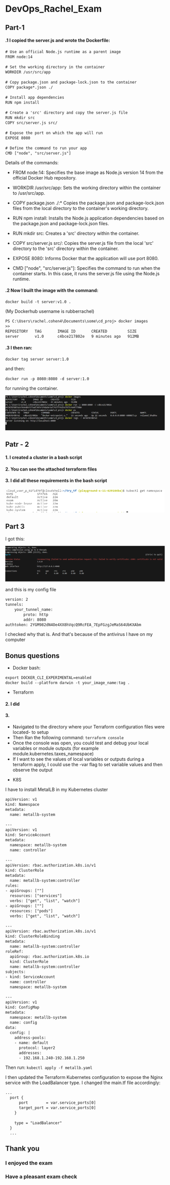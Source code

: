 
# DevOps_Rachel_Exam

## Part-1

#### .1 I copied the server.js and wrote the Dockerfile:

```
# Use an official Node.js runtime as a parent image
FROM node:14

# Set the working directory in the container
WORKDIR /usr/src/app

# Copy package.json and package-lock.json to the container
COPY package*.json ./

# Install app dependencies
RUN npm install

# Create a 'src' directory and copy the server.js file
RUN mkdir src
COPY src/server.js src/

# Expose the port on which the app will run
EXPOSE 8080

# Define the command to run your app
CMD ["node", "src/server.js"]
```

Details of the commands:

+ FROM node:14: Specifies the base image as Node.js version 14 from the official Docker Hub repository.

+ WORKDIR /usr/src/app: Sets the working directory within the container to /usr/src/app.

+ COPY package.json ./:* Copies the package.json and package-lock.json files from the local directory to the container's working directory.

+ RUN npm install: Installs the Node.js application dependencies based on the package.json and package-lock.json files.

+ RUN mkdir src: Creates a 'src' directory within the container.

+ COPY src/server.js src/: Copies the server.js file from the local 'src' directory to the 'src' directory within the container.

+ EXPOSE 8080: Informs Docker that the application will use port 8080.

+ CMD ["node", "src/server.js"]: Specifies the command to run when the container starts. In this case, it runs the server.js file using the Node.js runtime.

#### .2 Now I built the image with the command:

```
docker build -t server:v1.0 .
```
(My Dockerhub username is rubberrachel)

```
PS C:\Users\rachel.cohen4\Documents\some\cd_proj> docker images
>>
REPOSITORY   TAG       IMAGE ID       CREATED         SIZE
server       v1.0      c4bce217802e   9 minutes ago   912MB
```

#### .3 I then ran:

`
docker tag server server:1.0 
`

and then:

`
docker run -p 8080:8080 -d server:1.0
`

for running the container.

![The commands](images/logs.PNG)

## Patr - 2

#### 1. I created a cluster in a bash script

#### 2. You can see the attached terraform files
#### 3. I did all these requirements in the bash script

![namespace](images/3.PNG)

## Part 3
I got this:

![ngrok](images/4.PNG)

and this is my config file

```
version: 2
tunnels:
    your_tunnel_name:
        proto: http
        addr: 8080
authtoken: 2YGM982dN4Oe4XX8hVqcQ9RcFEA_7EpFGzgJeMaS64UbKXAbm
```
I checked why that is. And that's because of the antivirus I have on my computer

## Bonus questions
* Docker
bash:
```
export DOCKER_CLI_EXPERIMENTAL=enabled
docker build --platform darwin -t your_image_name:tag .
```
* Terraform
#### 2. I did
#### 3.
- Navigated to the directory where your Terraform configuration files were located- to setup
- Then Ran the following command:
`
terraform console
`
- Once the console was open, you could test and debug your local variables or module outputs
(for example module.kubernetes.taxes_namespace)
- If I want to see the values of local variables or outputs during a terraform apply, I could use the -var flag to set variable values and then observe the output

* K8S

I have to install MetalLB in my Kubernetes cluster

```
apiVersion: v1
kind: Namespace
metadata:
  name: metallb-system

---
apiVersion: v1
kind: ServiceAccount
metadata:
  namespace: metallb-system
  name: controller

---
apiVersion: rbac.authorization.k8s.io/v1
kind: ClusterRole
metadata:
  name: metallb-system:controller
rules:
- apiGroups: [""]
  resources: ["services"]
  verbs: ["get", "list", "watch"]
- apiGroups: [""]
  resources: ["pods"]
  verbs: ["get", "list", "watch"]

---
apiVersion: rbac.authorization.k8s.io/v1
kind: ClusterRoleBinding
metadata:
  name: metallb-system:controller
roleRef:
  apiGroup: rbac.authorization.k8s.io
  kind: ClusterRole
  name: metallb-system:controller
subjects:
- kind: ServiceAccount
  name: controller
  namespace: metallb-system

---
apiVersion: v1
kind: ConfigMap
metadata:
  namespace: metallb-system
  name: config
data:
  config: |
    address-pools:
    - name: default
      protocol: layer2
      addresses:
      - 192.168.1.240-192.168.1.250

```
Then run:
`
kubectl apply -f metallb.yaml
`

I then updated the Terraform Kubernetes configuration to expose the Nginx service with the LoadBalancer type. I changed the main.tf file accordingly:

```
...
  port {
      port        = var.service_ports[0]
      target_port = var.service_ports[0]
    }

    type = "LoadBalancer"
  }
  ...
```


## Thank you
### I enjoyed the exam
### Have a pleasant exam check